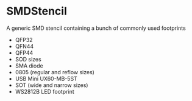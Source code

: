 # SMDStencil
A generic SMD stencil containing a bunch of commonly used footprints

* QFP32
* QFN44
* QFP44
* SOD sizes
* SMA diode
* 0805 (regular and reflow sizes)
* USB Mini UX60-MB-5ST
* SOT (wide and narrow sizes)
* WS2812B LED footprint
